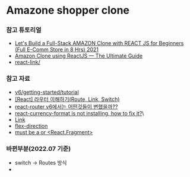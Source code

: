 # Amazone shopper clone

### 참고 튜토리얼

- [Let's Build a Full-Stack AMAZON Clone with REACT JS for Beginners (Full E-Comm Store in 8 Hrs) 2021](https://www.youtube.com/watch?v=RDV3Z1KCBvo)
- [Amazon Clone using ReactJS — The Ultimate Guide](https://medium.com/cleverprogrammer/amazon-clone-using-react-the-ultimate-guide-fba2b36f3458)
- [react-link/](https://mui.com/material-ui/react-link/)

### 참고 자료

- [v6/getting-started/tutorial](https://reactrouter.com/docs/en/v6/getting-started/tutorial)
- [[React] 라우터 이해하기(Route, Link, Switch)](https://velog.io/@hoon_dev/%EB%A6%AC%EC%95%A1%ED%8A%B8-%EC%8B%9C%EC%9E%91%ED%95%98%EA%B8%B0Route-Link-Switch-5)
- [react-router v6에서는 어떤것들이 변했을까??](https://blog.woolta.com/categories/1/posts/211)
- [react-currency-format is not installing, how to fix it?](https://stackoverflow.com/questions/66291961/react-currency-format-is-not-installing-how-to-fix-it)\
- [Link](https://reactrouter.com/docs/en/v6/components/link)
- [flex-direction](https://developer.mozilla.org/ko/docs/Web/CSS/flex-direction)
- [<Routes> must be a <Route> or <React.Fragment>](https://stackoverflow.com/questions/69864165/error-privateroute-is-not-a-route-component-all-component-children-of-rou)

### 바뀐부분(2022.07 기준)

- switch -> Routes 방식
-
